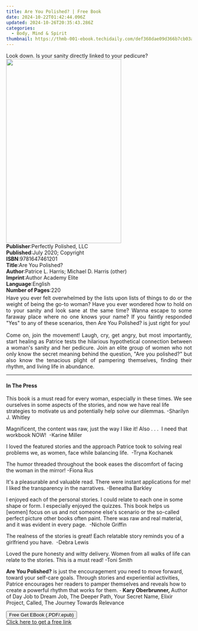 ```yaml
---
title: Are You Polished? | Free Book
date: 2024-10-22T01:42:44.096Z
updated: 2024-10-26T20:35:43.286Z
categories:
  - Body, Mind & Spirit
thumbnail: https://thmb-001-ebook.techidaily.com/def368dae09d366b7cb03afc3dbfcb484cfca1f9fab295bf73eefaaef21a1dfa.jpg
---
```

<main id="book-container">
  <div class="flex flex-col">
    <div class="book-brief flex-1 py-6 px-4 sm:p-6 md:py-10 md:px-8">
      <!-- brief-->
      <div class="book-brief-main">
        Look down. Is your sanity directly linked to your pedicure?
      </div>
    </div>
    <div
      class="book-meta-info flex-1 grid gap-4 col-start-1 col-end-3 row-start-1 sm:mb-6 sm:grid-cols-4 lg:gap-6 lg:col-start-2 lg:row-end-6 lg:row-span-6 lg:mb-0"
    >
      <div
        class="book-meta-info-left place-content-center mt-4 p-4 text-sm leading-6 col-start-2 col-span-2 dark:text-slate-400"
      >
        <img
          class="w-full h-500 object-cover rounded-lg sm:h-255 sm:col-span-2 lg:col-span-full"
          src="https://img-001-ebook.techidaily.com/249d2195cff7cfe531220958ec1fff4cda28e4514613425c67ca03f8d01aff87.jpg"
          alt=""
          width="312"
          height="500"
        />
      </div>
      <div
        class="book-meta-info-right mt-2 col-start-1 row-start-2 col-span-3 self-center"
      >
        <!-- meta data  -->
        <div class="flex flex-col px-4 md:px-8">
          <div class="flex-1">
            <strong>Publisher</strong>:<span class="px-2"
              >Perfectly Polished, LLC</span
            >
          </div>
          <div class="flex-1">
            <strong>Published</strong>:<span class="px-2"
              >July 2020; Copyright</span
            >
          </div>
          <div class="flex-1">
            <strong>ISBN</strong>:<span class="px-2">9781647461201</span>
          </div>
          <div class="flex-1">
            <strong>Title</strong>:<span class="px-2">Are You Polished?</span>
          </div>
          <div class="flex-1">
            <strong>Author</strong>:<span class="px-2"
              >Patrice L. Harris; Michael D. Harris (other)</span
            >
          </div>
          <div class="flex-1">
            <strong>Imprint</strong>:<span class="px-2"
              >Author Academy Elite</span
            >
          </div>
          <div class="flex-1">
            <strong>Language</strong>:<span class="px-2">English</span>
          </div>
          <div class="flex-1">
            <strong>Number of Pages</strong>:<span class="px-2">220</span>
          </div>
        </div>
      </div>
    </div>
    <div class="book-description flex-1 py-6 px-4 sm:p-6 md:py-10 md:px-8">
      <div class="book-description-main">
        <div accordion-content="" id="description">
          <p style="margin: 3pt 0in 12pt; text-align: justify">
            Have you ever felt overwhelmed by the lists upon lists of things to
            do or the weight of being the go-to woman? Have you ever wondered
            how to hold on to your sanity and look sane at the same time? Wanna
            escape to some faraway place where no one knows your name? If you
            faintly responded "Yes" to any of these scenarios, then Are You
            Polished? is just right for you!
          </p>
          <p style="margin-top: 3pt; text-align: justify">
            Come on, join the movement! Laugh, cry, get angry, but most
            importantly, start healing as Patrice tests the hilarious
            hypothetical connection between a woman's sanity and her pedicure.
            Join an elite group of women who not only know the secret meaning
            behind the question, "Are you polished?" but also know the tenacious
            plight of pampering themselves, finding their rhythm, and living
            life in abundance.
          </p>
        </div>
      </div>
    </div>
    <div class="book-excerpts flex-1 py-6 px-4 sm:p-6 md:py-10 md:px-8">
      <!-- excerpts-->
      <div class="book-excerpts-main">
        <hr />
        <h4 class="placeholder placeholder-heading">
          <span>In The Press</span>
        </h4>
        <p></p>
        <p>
          This book is a must read for every woman, especially in these times.
          We see ourselves in some aspects of the stories, and now we have real
          life strategies to motivate us and potentially help solve our
          dilemmas. -Sharilyn J. Whitley
        </p>
        <p>
          Magnificent, the content was raw, just the way I like it! Also . . .
          &nbsp;I need that workbook NOW! &nbsp;-Karine Miller
        </p>
        <p>
          I loved the featured stories and the approach Patrice took to solving
          real problems we, as women, face while balancing life. &nbsp;-Tryna
          Kochanek&nbsp;
        </p>
        <p>
          The humor threaded throughout the book eases the discomfort of facing
          the woman in the mirror! -Fiona Rus
        </p>
        <p>
          It's a pleasurable and valuable read. There were instant applications
          for me! I liked the transparency in the narratives. -Beneatha Barkley
        </p>
        <p>
          I enjoyed each of the personal stories. I could relate to each one in
          some shape or form. I especially enjoyed the quizzes. This book helps
          us [women] focus on us and not someone else's scenario or the
          so-called perfect picture other books often paint. There was raw and
          real material, and it was evident in every page. &nbsp;-Nichole
          Griffin&nbsp;
        </p>
        <p>
          The realness of the stories is great! Each relatable story reminds you
          of a girlfriend you have. &nbsp;-Debra Lewis&nbsp;
        </p>
        <p>
          Loved the pure honesty and witty delivery. Women from all walks of
          life can relate to the stories. This is a must read! -Toni Smith
        </p>
        <p>
          <strong>Are You Polished?</strong> is just the encouragement you need
          to move forward, toward your self-care goals. Through stories and
          experiential activities, Patrice encourages her readers to pamper
          themselves and reveals how to create a powerful rhythm that works for
          them.
          <span
            style="
              color: rgb(65, 65, 65);
              font-family: sans-serif;
              font-size: 14px;
              font-style: normal;
              font-variant-ligatures: normal;
              font-variant-caps: normal;
              font-weight: 400;
              letter-spacing: normal;
              orphans: 2;
              text-align: left;
              text-indent: 0px;
              text-transform: none;
              white-space: normal;
              widows: 2;
              word-spacing: 0px;
              -webkit-text-stroke-width: 0px;
              background-color: rgb(255, 255, 255);
              text-decoration-style: initial;
              text-decoration-color: initial;
              display: inline !important;
              float: none;
            "
            >-</span
          >
          <strong>Kary Oberbrunner,&nbsp;</strong>Author of Day Job to Dream
          Job, The Deeper Path, Your Secret Name, Elixir Project, Called, The
          Journey Towards Relevance
        </p>
        <p></p>
      </div>
    </div>
    <div
      class="book-about-author flex-1 py-6 px-4 sm:p-6 md:py-10 md:px-8"
    ></div>
    <div class="book-free-get flex-1 py-6 px-4 sm:p-6 md:py-10 md:px-8">
      <button
        id="btn-free-get"
        class="bg-blue-500 hover:bg-blue-700 text-white font-bold py-2 px-4 rounded"
      >
        Free Get EBook (.PDF/.epub)
      </button>
      <div id="countdown-display" class="px-2 text-lg mt-2"></div>
      <a
        id="free-link"
        class="hidden bg-blue-500 hover:bg-blue-700 text-white font-bold py-2 px-4 rounded"
        href="https://www.ebooks.com/en-us/book/210065026/are-you-polished/patrice-l-harris/"
        target="_blank"
        >Click here to get a free link</a
      >
    </div>
    <script>
      let countdownTime = 0;
      let countdownInterval = null;
      document
        .getElementById('btn-free-get')
        .addEventListener('click', startCountdown);
      function startCountdown() {
        countdownTime = new Date().getTime() + 60000 * 3;
        countdownInterval = setInterval(updateCountdown, 1000);
        document.getElementById('btn-free-get').disabled = true;
        document
          .getElementById('btn-free-get')
          .classList.add('bg-gray-500', 'cursor-not-allowed');
      }
      function updateCountdown() {
        let currentTime = new Date().getTime();
        let timeLeft = countdownTime - currentTime;
        let secondsLeft = Math.floor(timeLeft / 1000);
        document.getElementById('countdown-display').innerHTML =
          `Remaining time: ${secondsLeft} seconds.`;
        if (secondsLeft <= 0) {
          clearInterval(countdownInterval);
          document.getElementById('btn-free-get').classList.add('hidden');
          document.getElementById('free-link').classList.remove('hidden');
          document.getElementById('countdown-display').innerHTML = '';
        }
      }
    </script>
  </div>
</main>

<ins class="adsbygoogle"
      style="display:block"
      data-ad-client="ca-pub-7571918770474297"
      data-ad-slot="8358498916"
      data-ad-format="auto"
      data-full-width-responsive="true"></ins>
    